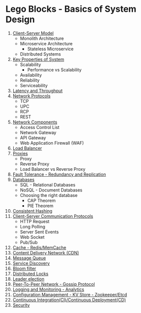 # Lego Blocks - Basics of System Design
1. [Client-Server Model](client_server.md)
   * Monolith Architecture
   * Microservice Architecture
      * Stateless Microservice
   * Distributed Systems
1. [Key Properties of System](key_prop.md)
   * Scalability
      * Performance vs Scalability
   * Availability
   * Reliability
   * Serviceability
1. [Latency and Throughput](latency_throughput.md)
1. [Network Protocols](network_protocols.md)
    * TCP
    * UPC
    * RCP
    * REST
1. [Network Components](network_components.md)
   * Access Control List
   * Network Gateway
   * API Gateway
   * Web Application Firewall (WAF)
1. [Load Balancer](load_balancer.md)
1. [Proxies](proxy.md)
    * Proxy
    * Reverse Proxy
    * Load Balancer vs Reverse Proxy
1. [Fault Tolerance - Redundancy and Replication](fault_tolerance.md)
1. [Databases](databases.md)
    * SQL - Relational Databases
    * NoSQL - Document Databases
    * Choosing the right database
        * CAP Theorem
        * PIE Theorem
1. [Consistent Hashing](hashing.md)
1. [Client-Server Communication Protocols](communication.md)
     * HTTP Request
     * Long Polling
     * Server Sent Events
     * Web Socket
     * Pub/Sub
1. [Cache - Redis/MemCache](cache.md)
1. [Content Delivery Network (CDN)](cdn.md)
1. [Message Queue](message_queue.md)
1. [Service Discovery](service_discovery.md)
1. [Bloom filter](bloom_filter.md)
1. [Distributed Locks](distributed_locks.md)
1. [Leader election](leader_election.md)
1. [Peer-To-Peer Network - Gossip Protocol](peer_to_peer_networks.md)
1. [Logging and Monitoring - Analytics](random.md)
1. [Configuration Management - KV Store - Zookeeper/Etcd](configuration.md)
1. [Continuous Integration(CI)/Continuous Deployment(CD)](ci_cd.md)
1. [Security](security.md)
